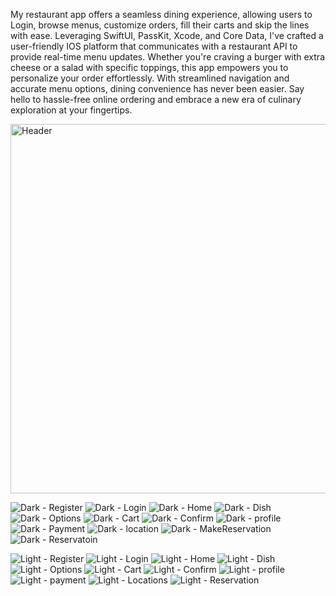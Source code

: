 My restaurant app offers a seamless dining experience, 
										allowing users to Login, browse menus, customize orders, fill their carts and skip the lines with ease. 
										Leveraging SwiftUI, PassKit, Xcode, and Core Data, I've crafted a user-friendly IOS platform 
										that communicates with a restaurant API to provide real-time menu updates. 
										Whether you're craving a burger with extra cheese or a salad with specific 
										toppings, this app empowers you to personalize your order effortlessly. 
										With streamlined navigation and accurate menu options, dining convenience has never 
										been easier. Say hello to hassle-free online 
										ordering and embrace a new era of culinary exploration at your fingertips.


<img width="591" alt="Header" src="https://github.com/SpightJA/ResturantOrderingApp/assets/43256781/213b25d7-3656-4ee1-b4e2-4d45158faa1c">

![Dark - Register](https://github.com/SpightJA/ResturantOrderingApp/assets/43256781/c9375efa-4044-4f9e-8a1c-85f12ac7fe66)
![Dark - Login](https://github.com/SpightJA/ResturantOrderingApp/assets/43256781/a62f4a42-eb9c-4dab-bafe-a8ce64aa9e73)
![Dark - Home](https://github.com/SpightJA/ResturantOrderingApp/assets/43256781/44b0a3a9-feb5-4548-93be-db65bd087f92)
![Dark - Dish](https://github.com/SpightJA/ResturantOrderingApp/assets/43256781/2345a42a-b62e-4820-a39b-70d13f47f532)
![Dark - Options](https://github.com/SpightJA/ResturantOrderingApp/assets/43256781/dbb46626-3a04-4ba9-a2c1-83c6a85129d3)
![Dark - Cart](https://github.com/SpightJA/ResturantOrderingApp/assets/43256781/7333c5f3-d54a-42f0-aa78-7076087eb844)
![Dark - Confirm](https://github.com/SpightJA/ResturantOrderingApp/assets/43256781/37e01465-e948-4913-b271-69981c34baea)
![Dark - profile](https://github.com/SpightJA/ResturantOrderingApp/assets/43256781/9a80a48d-066a-49c6-a3c0-c8f1028c4868)
![Dark - Payment](https://github.com/SpightJA/ResturantOrderingApp/assets/43256781/2e605690-7f63-4806-a6d4-9242d46b267a)
![Dark - location](https://github.com/SpightJA/ResturantOrderingApp/assets/43256781/b19e3299-11dd-472b-8ae7-cb3e2b8d5c0c)
![Dark - MakeReservation](https://github.com/SpightJA/ResturantOrderingApp/assets/43256781/5f3c8c7d-f78a-48af-8568-8a81a79ae3c5)
![Dark - Reservatoin](https://github.com/SpightJA/ResturantOrderingApp/assets/43256781/54d02fff-d27a-4639-bc7c-614ed7bb02dc)

![Light - Register](https://github.com/SpightJA/ResturantOrderingApp/assets/43256781/3d31acf1-4b92-4d10-bb9a-27ac4f470969)
![Light - Login](https://github.com/SpightJA/ResturantOrderingApp/assets/43256781/0fdab87a-d44e-470d-b5a1-b2a82e8a65cd)
![Light - Home](https://github.com/SpightJA/ResturantOrderingApp/assets/43256781/ade069d7-3213-4c71-9d63-cef8066186f3)
![Light - Dish](https://github.com/SpightJA/ResturantOrderingApp/assets/43256781/30bd97e2-d529-4557-b4ef-05dfd48cc1b6)
![Light - Options](https://github.com/SpightJA/ResturantOrderingApp/assets/43256781/9f26ab2c-0f16-4380-a28d-b41de4f59d24)
![Light - Cart](https://github.com/SpightJA/ResturantOrderingApp/assets/43256781/1118ef8a-04cd-429a-a34b-fefcb7c73e89)
![Light - Confirm](https://github.com/SpightJA/ResturantOrderingApp/assets/43256781/993a84ac-651a-4113-84ba-ab2da6c5e0c0)
![Light - profile](https://github.com/SpightJA/ResturantOrderingApp/assets/43256781/e697816a-3684-4133-b417-dceacd563363)
![Light - payment](https://github.com/SpightJA/ResturantOrderingApp/assets/43256781/d92fe24c-d2f8-474b-9ef1-94f10a03b3d7)
![Light - Locations](https://github.com/SpightJA/ResturantOrderingApp/assets/43256781/ea277c01-caff-401a-931b-216204e30ad8)
![Light - Reservation](https://github.com/SpightJA/ResturantOrderingApp/assets/43256781/ead048aa-cf24-463f-ad27-5e3829d761a1)
